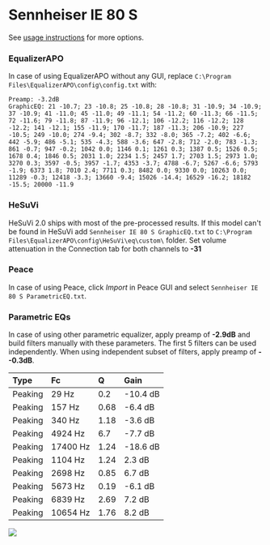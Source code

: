 # Sennheiser IE 80 S
See [usage instructions](https://github.com/jaakkopasanen/AutoEq#usage) for more options.

### EqualizerAPO
In case of using EqualizerAPO without any GUI, replace `C:\Program Files\EqualizerAPO\config\config.txt`
with:
```
Preamp: -3.2dB
GraphicEQ: 21 -10.7; 23 -10.8; 25 -10.8; 28 -10.8; 31 -10.9; 34 -10.9; 37 -10.9; 41 -11.0; 45 -11.0; 49 -11.1; 54 -11.2; 60 -11.3; 66 -11.5; 72 -11.6; 79 -11.8; 87 -11.9; 96 -12.1; 106 -12.2; 116 -12.2; 128 -12.2; 141 -12.1; 155 -11.9; 170 -11.7; 187 -11.3; 206 -10.9; 227 -10.5; 249 -10.0; 274 -9.4; 302 -8.7; 332 -8.0; 365 -7.2; 402 -6.6; 442 -5.9; 486 -5.1; 535 -4.3; 588 -3.6; 647 -2.8; 712 -2.0; 783 -1.3; 861 -0.7; 947 -0.2; 1042 0.0; 1146 0.1; 1261 0.3; 1387 0.5; 1526 0.5; 1678 0.4; 1846 0.5; 2031 1.0; 2234 1.5; 2457 1.7; 2703 1.5; 2973 1.0; 3270 0.3; 3597 -0.5; 3957 -1.7; 4353 -3.7; 4788 -6.7; 5267 -6.6; 5793 -1.9; 6373 1.8; 7010 2.4; 7711 0.3; 8482 0.0; 9330 0.0; 10263 0.0; 11289 -0.3; 12418 -3.3; 13660 -9.4; 15026 -14.4; 16529 -16.2; 18182 -15.5; 20000 -11.9
```

### HeSuVi
HeSuVi 2.0 ships with most of the pre-processed results. If this model can't be found in HeSuVi add
`Sennheiser IE 80 S GraphicEQ.txt` to `C:\Program Files\EqualizerAPO\config\HeSuVi\eq\custom\` folder.
Set volume attenuation in the Connection tab for both channels to **-31**

### Peace
In case of using Peace, click *Import* in Peace GUI and select `Sennheiser IE 80 S ParametricEQ.txt`.

### Parametric EQs
In case of using other parametric equalizer, apply preamp of **-2.9dB** and build filters manually
with these parameters. The first 5 filters can be used independently.
When using independent subset of filters, apply preamp of **--0.3dB**.

| Type    | Fc       |    Q | Gain     |
|:--------|:---------|:-----|:---------|
| Peaking | 29 Hz    | 0.2  | -10.4 dB |
| Peaking | 157 Hz   | 0.68 | -6.4 dB  |
| Peaking | 340 Hz   | 1.18 | -3.6 dB  |
| Peaking | 4924 Hz  | 6.7  | -7.7 dB  |
| Peaking | 17400 Hz | 1.24 | -18.6 dB |
| Peaking | 1104 Hz  | 1.24 | 2.3 dB   |
| Peaking | 2698 Hz  | 0.85 | 6.7 dB   |
| Peaking | 5673 Hz  | 0.19 | -6.1 dB  |
| Peaking | 6839 Hz  | 2.69 | 7.2 dB   |
| Peaking | 10654 Hz | 1.76 | 8.2 dB   |

![](https://raw.githubusercontent.com/jaakkopasanen/AutoEq/master/results/oratory1990/harman_in-ear_2017-1/Sennheiser%20IE%2080%20S/Sennheiser%20IE%2080%20S.png)